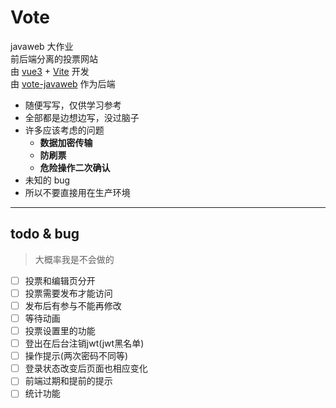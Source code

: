 # Vote
javaweb 大作业  
前后端分离的投票网站  
由 [vue3](https://v3.cn.vuejs.org/) + [Vite](https://vitejs.cn/) 开发  
由 [vote-javaweb](https://github.com/ltxhhz/vote-javaweb) 作为后端

* 随便写写，仅供学习参考
* 全部都是边想边写，没过脑子
* 许多应该考虑的问题
  * **数据加密传输**
  * **防刷票**
  * **危险操作二次确认**
* 未知的 bug
* 所以不要直接用在生产环境

---
## todo & bug

> 大概率我是不会做的

- [ ] 投票和编辑页分开  
- [ ] 投票需要发布才能访问
- [ ] 发布后有参与不能再修改
- [ ] 等待动画
- [ ] 投票设置里的功能
- [ ] 登出在后台注销jwt(jwt黑名单)
- [ ] 操作提示(两次密码不同等)
- [ ] 登录状态改变后页面也相应变化
- [ ] 前端过期和提前的提示
- [ ] 统计功能